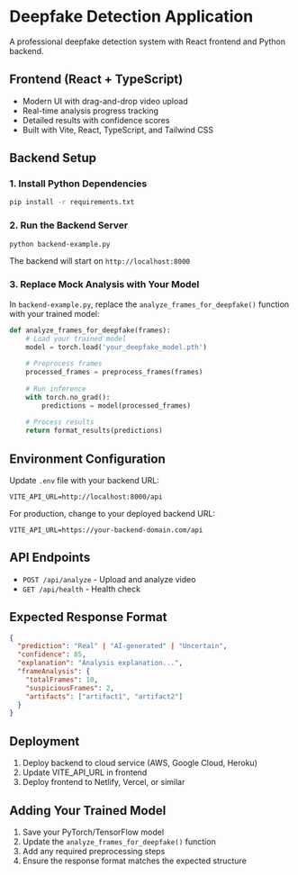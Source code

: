 # Deepfake Detection Application

A professional deepfake detection system with React frontend and Python backend.

## Frontend (React + TypeScript)
- Modern UI with drag-and-drop video upload
- Real-time analysis progress tracking
- Detailed results with confidence scores
- Built with Vite, React, TypeScript, and Tailwind CSS

## Backend Setup

### 1. Install Python Dependencies
```bash
pip install -r requirements.txt
```

### 2. Run the Backend Server
```bash
python backend-example.py
```
The backend will start on `http://localhost:8000`

### 3. Replace Mock Analysis with Your Model

In `backend-example.py`, replace the `analyze_frames_for_deepfake()` function with your trained model:

```python
def analyze_frames_for_deepfake(frames):
    # Load your trained model
    model = torch.load('your_deepfake_model.pth')
    
    # Preprocess frames
    processed_frames = preprocess_frames(frames)
    
    # Run inference
    with torch.no_grad():
        predictions = model(processed_frames)
    
    # Process results
    return format_results(predictions)
```

## Environment Configuration

Update `.env` file with your backend URL:
```
VITE_API_URL=http://localhost:8000/api
```

For production, change to your deployed backend URL:
```
VITE_API_URL=https://your-backend-domain.com/api
```

## API Endpoints

- `POST /api/analyze` - Upload and analyze video
- `GET /api/health` - Health check

## Expected Response Format

```json
{
  "prediction": "Real" | "AI-generated" | "Uncertain",
  "confidence": 85,
  "explanation": "Analysis explanation...",
  "frameAnalysis": {
    "totalFrames": 10,
    "suspiciousFrames": 2,
    "artifacts": ["artifact1", "artifact2"]
  }
}
```

## Deployment

1. Deploy backend to cloud service (AWS, Google Cloud, Heroku)
2. Update VITE_API_URL in frontend
3. Deploy frontend to Netlify, Vercel, or similar

## Adding Your Trained Model

1. Save your PyTorch/TensorFlow model
2. Update the `analyze_frames_for_deepfake()` function
3. Add any required preprocessing steps
4. Ensure the response format matches the expected structure